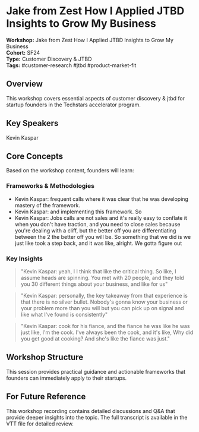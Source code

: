 # Jake from Zest How I Applied JTBD Insights to Grow My Business

**Workshop:** Jake from Zest How I Applied JTBD Insights to Grow My Business  
**Cohort:** SF24  
**Type:** Customer Discovery & JTBD  
**Tags:** #customer-research #jtbd #product-market-fit

## Overview

This workshop covers essential aspects of customer discovery & jtbd for startup founders in the Techstars accelerator program.

## Key Speakers

Kevin Kaspar

## Core Concepts

Based on the workshop content, founders will learn:


### Frameworks & Methodologies

- Kevin Kaspar: frequent calls where it was clear that he was developing mastery of the framework.
- Kevin Kaspar: and implementing this framework. So
- Kevin Kaspar: Jobs calls are not sales and it's really easy to conflate it when you don't have traction, and you need to close sales because you're dealing with a cliff, but the better off you are differentiating between the 2 the better off you will be. So something that we did is we just like took a step back, and it was like, alright. We gotta figure out

### Key Insights

> "Kevin Kaspar: yeah, I I think that like the critical thing. So like, I assume heads are spinning. You met with 20 people, and they told you 30 different things about your business, and like for us"

> "Kevin Kaspar: personally, the key takeaway from that experience is that there is no silver bullet. Nobody's gonna know your business or your problem more than you will but you can pick up on signal and like what I've found is consistently"

> "Kevin Kaspar: cook for his fiance, and the fiance he was like he was just like, I'm the cook. I've always been the cook, and it's like, Why did you get good at cooking? And she's like the fiance was just."


## Workshop Structure

This session provides practical guidance and actionable frameworks that founders can immediately apply to their startups.

## For Future Reference

This workshop recording contains detailed discussions and Q&A that provide deeper insights into the topic. The full transcript is available in the VTT file for detailed review.
